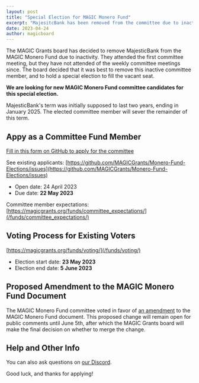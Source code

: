 ```yaml
---
layout: post
title: "Special Election for MAGIC Monero Fund"
excerpt: "MajesitcBank has been removed from the committee due to inactivty, and a special election will occur for their vacant seat"
date: 2023-04-24
author: magicboard
---
```


The MAGIC Grants board has decided to remove MajesticBank from the MAGIC Monero Fund due to inactivity. They attended the first committee meeting, but they have not attended of the weekly committee meetings since. The board decided that it was best to remove this inactive committee member, and to hold a special election to fill the vacant seat.

**We are looking for new MAGIC Monero Fund committee candidates for this special election.**

MajesticBank's term was initially supposed to last two years, ending in January 2025. The elected committee member will sever the remainder of this term.

## Appy as a Committee Fund Member

[Fill in this form on GitHub to apply for the committee](https://github.com/MAGICGrants/Monero-Fund-Elections/issues/new?assignees=&labels=candidate&template=committee-member-application.md&title=Candidate%3A+%5BName%2FPseudonym%5D+for+MAGIC+Monero+Fund)

See existing applicants: [https://github.com/MAGICGrants/Monero-Fund-Elections/issues](https://github.com/MAGICGrants/Monero-Fund-Elections/issues)

* Open date: 24 April 2023
* Due date: **22 May 2023**

Committee member expectations: [https://magicgrants.org/funds/committee_expectations/](/funds/committee_expectations/)

## Voting Process for Existing Voters

[https://magicgrants.org/funds/voting/](/funds/voting/)

* Election start date: **23 May 2023**
* Election end date: **5 June 2023**

## Proposed Amendment to the MAGIC Monero Fund Document

The MAGIC Monero Fund committee voted in favor of [an amendment](https://github.com/MAGICGrants/website/pull/16) to the MAGIC Monero Fund document. This proposed change will remain open for public comments until June 5th, after which the MAGIC Grants board will make the final decision on whether to merge the change.

## Help and Other Info

You can also ask questions on [our Discord](https://discord.gg/YH7kFuREKY).

Good luck, and thanks for applying!
